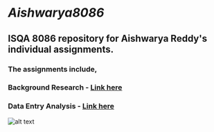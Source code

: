# **_Aishwarya8086_**
## **ISQA 8086 repository for Aishwarya Reddy's individual assignments.**
### **The assignments include,**
### Background Research - [ **Link here** ]()
### Data Entry Analysis - [ **Link here** ]()
![alt text]( https://clip2art.com/images/sadness-clipart-inside-out-9.jpg )
